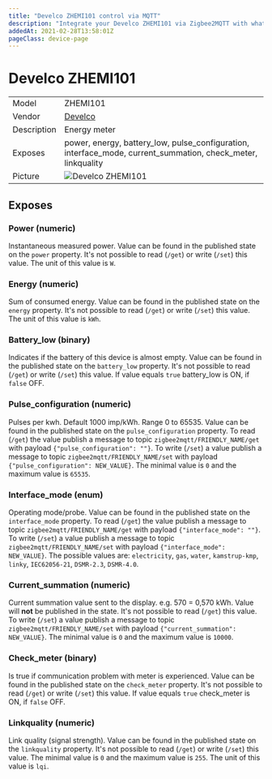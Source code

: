 ```yaml
---
title: "Develco ZHEMI101 control via MQTT"
description: "Integrate your Develco ZHEMI101 via Zigbee2MQTT with whatever smart home infrastructure you are using without the vendor's bridge or gateway."
addedAt: 2021-02-28T13:58:01Z
pageClass: device-page
---
```


<!-- !!!! -->
<!-- ATTENTION: This file is auto-generated through docgen! -->
<!-- You can only edit the "Notes"-Section between the two comment lines "Notes BEGIN" and "Notes END". -->
<!-- Do not use h1 or h2 heading within "## Notes"-Section. -->
<!-- !!!! -->

# Develco ZHEMI101

|     |     |
|-----|-----|
| Model | ZHEMI101  |
| Vendor  | [Develco](/supported-devices/#v=Develco)  |
| Description | Energy meter |
| Exposes | power, energy, battery_low, pulse_configuration, interface_mode, current_summation, check_meter, linkquality |
| Picture | ![Develco ZHEMI101](https://www.zigbee2mqtt.io/images/devices/ZHEMI101.jpg) |


<!-- Notes BEGIN: You can edit here. Add "## Notes" headline if not already present. -->


<!-- Notes END: Do not edit below this line -->



## Exposes

### Power (numeric)
Instantaneous measured power.
Value can be found in the published state on the `power` property.
It's not possible to read (`/get`) or write (`/set`) this value.
The unit of this value is `W`.

### Energy (numeric)
Sum of consumed energy.
Value can be found in the published state on the `energy` property.
It's not possible to read (`/get`) or write (`/set`) this value.
The unit of this value is `kWh`.

### Battery_low (binary)
Indicates if the battery of this device is almost empty.
Value can be found in the published state on the `battery_low` property.
It's not possible to read (`/get`) or write (`/set`) this value.
If value equals `true` battery_low is ON, if `false` OFF.

### Pulse_configuration (numeric)
Pulses per kwh. Default 1000 imp/kWh. Range 0 to 65535.
Value can be found in the published state on the `pulse_configuration` property.
To read (`/get`) the value publish a message to topic `zigbee2mqtt/FRIENDLY_NAME/get` with payload `{"pulse_configuration": ""}`.
To write (`/set`) a value publish a message to topic `zigbee2mqtt/FRIENDLY_NAME/set` with payload `{"pulse_configuration": NEW_VALUE}`.
The minimal value is `0` and the maximum value is `65535`.

### Interface_mode (enum)
Operating mode/probe.
Value can be found in the published state on the `interface_mode` property.
To read (`/get`) the value publish a message to topic `zigbee2mqtt/FRIENDLY_NAME/get` with payload `{"interface_mode": ""}`.
To write (`/set`) a value publish a message to topic `zigbee2mqtt/FRIENDLY_NAME/set` with payload `{"interface_mode": NEW_VALUE}`.
The possible values are: `electricity`, `gas`, `water`, `kamstrup-kmp`, `linky`, `IEC62056-21`, `DSMR-2.3`, `DSMR-4.0`.

### Current_summation (numeric)
Current summation value sent to the display. e.g. 570 = 0,570 kWh.
Value will **not** be published in the state.
It's not possible to read (`/get`) this value.
To write (`/set`) a value publish a message to topic `zigbee2mqtt/FRIENDLY_NAME/set` with payload `{"current_summation": NEW_VALUE}`.
The minimal value is `0` and the maximum value is `10000`.

### Check_meter (binary)
Is true if communication problem with meter is experienced.
Value can be found in the published state on the `check_meter` property.
It's not possible to read (`/get`) or write (`/set`) this value.
If value equals `true` check_meter is ON, if `false` OFF.

### Linkquality (numeric)
Link quality (signal strength).
Value can be found in the published state on the `linkquality` property.
It's not possible to read (`/get`) or write (`/set`) this value.
The minimal value is `0` and the maximum value is `255`.
The unit of this value is `lqi`.

